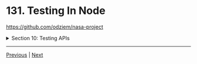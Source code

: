 # 131. Testing In Node

https://github.com/odziem/nasa-project

<details>
  <summary> Section 10: Testing APIs </summary>

  - [Codebase: testing-apis](../src/10_testing-apis/)

</details>

---

[Previous](./130_Exercise_Imposter-Syndrome.md) | [Next]()